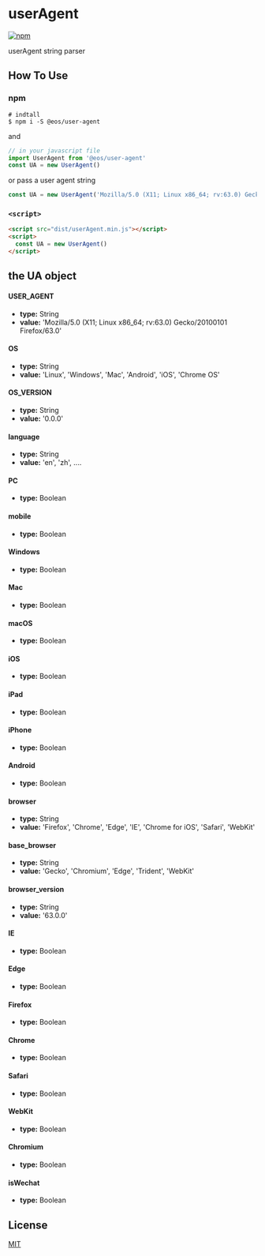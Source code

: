 # userAgent

[![npm](https://img.shields.io/npm/v/@eos/user-agent.svg)](https://www.npmjs.com/package/@eos/user-agent)

userAgent string parser

## How To Use

### npm

```shell
# indtall
$ npm i -S @eos/user-agent
```

and

```javascript
// in your javascript file
import UserAgent from '@eos/user-agent'
const UA = new UserAgent()
```

or pass a user agent string

```javascript
const UA = new UserAgent('Mozilla/5.0 (X11; Linux x86_64; rv:63.0) Gecko/20100101 Firefox/63.0')
```

### `<script>`

```html
<script src="dist/userAgent.min.js"></script>
<script>
  const UA = new UserAgent()
</script>
```

## the UA object


#### USER_AGENT
- **type:** String
- **value:** 'Mozilla/5.0 (X11; Linux x86_64; rv:63.0) Gecko/20100101 Firefox/63.0'

#### OS
- **type:** String
- **value:** 'Linux', 'Windows', 'Mac', 'Android', 'iOS', 'Chrome OS'

#### OS_VERSION
- **type:** String
- **value:** '0.0.0'

#### language
- **type:** String
- **value:** 'en', 'zh', ....

#### PC
- **type:** Boolean

#### mobile
- **type:** Boolean

#### Windows
- **type:** Boolean

#### Mac
- **type:** Boolean

#### macOS
- **type:** Boolean

#### iOS
- **type:** Boolean

#### iPad
- **type:** Boolean

#### iPhone
- **type:** Boolean

#### Android
- **type:** Boolean

#### browser
- **type:** String
- **value:** 'Firefox', 'Chrome', 'Edge', 'IE', 'Chrome for iOS', 'Safari', 'WebKit'

#### base_browser
- **type:** String
- **value:** 'Gecko', 'Chromium', 'Edge', 'Trident', 'WebKit'

#### browser_version
- **type:** String
- **value:** '63.0.0'

#### IE
- **type:** Boolean

#### Edge
- **type:** Boolean

#### Firefox
- **type:** Boolean

#### Chrome
- **type:** Boolean

#### Safari
- **type:** Boolean

#### WebKit
- **type:** Boolean

#### Chromium
- **type:** Boolean

#### isWechat
- **type:** Boolean

## License

[MIT](http://opensource.org/licenses/MIT)
